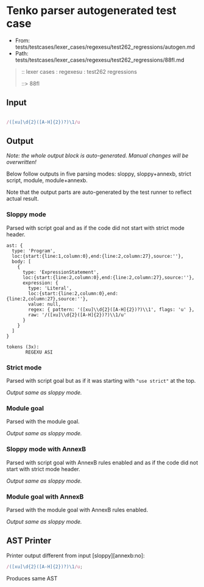 # Tenko parser autogenerated test case

- From: tests/testcases/lexer_cases/regexesu/test262_regressions/autogen.md
- Path: tests/testcases/lexer_cases/regexesu/test262_regressions/88fl.md

> :: lexer cases : regexesu : test262 regressions
>
> ::> 88fl

## Input


`````js

/([xu]\d{2}([A-H]{2})?)\1/u
`````

## Output

_Note: the whole output block is auto-generated. Manual changes will be overwritten!_

Below follow outputs in five parsing modes: sloppy, sloppy+annexb, strict script, module, module+annexb.

Note that the output parts are auto-generated by the test runner to reflect actual result.

### Sloppy mode

Parsed with script goal and as if the code did not start with strict mode header.

`````
ast: {
  type: 'Program',
  loc:{start:{line:1,column:0},end:{line:2,column:27},source:''},
  body: [
    {
      type: 'ExpressionStatement',
      loc:{start:{line:2,column:0},end:{line:2,column:27},source:''},
      expression: {
        type: 'Literal',
        loc:{start:{line:2,column:0},end:{line:2,column:27},source:''},
        value: null,
        regex: { pattern: '([xu]\\d{2}([A-H]{2})?)\\1', flags: 'u' },
        raw: '/([xu]\\d{2}([A-H]{2})?)\\1/u'
      }
    }
  ]
}

tokens (3x):
       REGEXU ASI
`````

### Strict mode

Parsed with script goal but as if it was starting with `"use strict"` at the top.

_Output same as sloppy mode._

### Module goal

Parsed with the module goal.

_Output same as sloppy mode._

### Sloppy mode with AnnexB

Parsed with script goal with AnnexB rules enabled and as if the code did not start with strict mode header.

_Output same as sloppy mode._

### Module goal with AnnexB

Parsed with the module goal with AnnexB rules enabled.

_Output same as sloppy mode._

## AST Printer

Printer output different from input [sloppy][annexb:no]:

````js
/([xu]\d{2}([A-H]{2})?)\1/u;
````

Produces same AST
